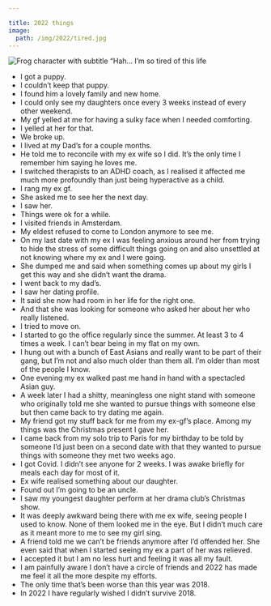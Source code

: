 ```yaml
---

title: 2022 things
image:
  path: /img/2022/tired.jpg
---
```


![Frog character with subtitle “Hah… I’m so tired of this life](/img/2022/tired.jpg)

* I got a puppy.
* I couldn’t keep that puppy.
* I found him a lovely family and new home.
* I could only see my daughters once every 3 weeks instead of every other weekend.
* My gf yelled at me for having a sulky face when I needed comforting.
* I yelled at her for that.
* We broke up.
* I lived at my Dad’s for a couple months.
* He told me to reconcile with my ex wife so I did. It’s the only time I remember him saying he loves me.
* I switched therapists to an ADHD coach, as I realised it affected me much more profoundly than just being hyperactive as a child.
* I rang my ex gf.
* She asked me to see her the next day.
* I saw her.
* Things were ok for a while.
* I visited friends in Amsterdam.
* My eldest refused to come to London anymore to see me.
* On my last date with my ex I was feeling anxious around her from trying to hide the stress of some difficult things going on and also unsettled at not knowing where my ex and I were going.
* She dumped me and said when something comes up about my girls I get this way and she didn’t want the drama.
* I went back to my dad’s.
* I saw her dating profile.
* It said she now had room in her life for the right one.
* And that she was looking for someone who asked her about her who really listened.
* I tried to move on.
* I started to go the office regularly since the summer. At least 3 to 4 times a week. I can’t bear being in my flat on my own.
* I hung out with a bunch of East Asians and really want to be part of their gang, but I’m not and also much older than them all. I’m older than most of the people I know.
* One evening my ex walked past me hand in hand with a spectacled Asian guy.
* A week later I had a shitty, meaningless one night stand with someone who originally told me she wanted to pursue things with someone else but then came back to try dating me again.
* My friend got my stuff back for me from my ex-gf’s place. Among my things was the Christmas present I gave her.
* I came back from my solo trip to Paris for my birthday to be told by someone I’d just been on a second date with that they wanted to pursue things with someone they met two weeks ago.
* I got Covid. I didn’t see anyone for 2 weeks. I was awake briefly for meals each day for most of it.
* Ex wife realised something about our daughter.
* Found out I’m going to be an uncle.
* I saw my youngest daughter perform at her drama club’s Christmas show.
* It was deeply awkward being there with me ex wife, seeing people I used to know. None of them looked me in the eye. But I didn’t much care as it meant more to me to see my girl sing.
* A friend told me we can’t be friends anymore after I’d offended her. She even said that when I started seeing my ex a part of her was relieved.
* I accepted it but I am no less hurt and feeling it was all my fault.
* I am painfully aware I don’t have a circle of friends and 2022 has made me feel it all the more despite my efforts.
* The only time that’s been worse than this year was 2018.
* In 2022 I have regularly wished I didn’t survive 2018.
